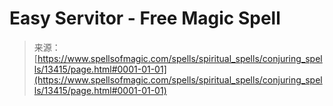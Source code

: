 <!--yml
category: 未分类
date: 2024-06-12 18:51:51
-->

# Easy Servitor - Free Magic Spell

> 来源：[https://www.spellsofmagic.com/spells/spiritual_spells/conjuring_spells/13415/page.html#0001-01-01](https://www.spellsofmagic.com/spells/spiritual_spells/conjuring_spells/13415/page.html#0001-01-01)